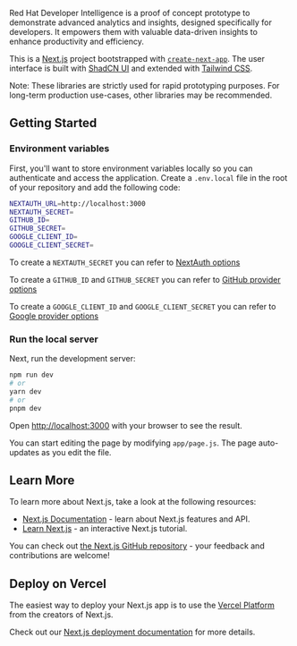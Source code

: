 Red Hat Developer Intelligence is a proof of concept prototype to demonstrate advanced analytics and insights, designed specifically for developers. It empowers them with valuable data-driven insights to enhance productivity and efficiency.

This is a [Next.js](https://nextjs.org/) project bootstrapped with [`create-next-app`](https://github.com/vercel/next.js/tree/canary/packages/create-next-app). The user interface is built with [ShadCN UI](https://ui.shadcn.com/) and extended with [Tailwind CSS](https://tailwindcss.com/).

Note: These libraries are strictly used for rapid prototyping purposes. For long-term production use-cases, other libraries may be recommended.

## Getting Started

### Environment variables

First, you'll want to store environment variables locally so you can authenticate and access the application. Create a `.env.local` file in the root of your repository and add the following code:

```bash
NEXTAUTH_URL=http://localhost:3000
NEXTAUTH_SECRET=
GITHUB_ID=
GITHUB_SECRET=
GOOGLE_CLIENT_ID=
GOOGLE_CLIENT_SECRET=
```

To create a `NEXTAUTH_SECRET` you can refer to [NextAuth options](https://next-auth.js.org/configuration/options)

To create a `GITHUB_ID` and `GITHUB_SECRET` you can refer to [GitHub provider options](https://next-auth.js.org/providers/github)

To create a `GOOGLE_CLIENT_ID` and `GOOGLE_CLIENT_SECRET` you can refer to [Google provider options](https://next-auth.js.org/providers/google)

### Run the local server

Next, run the development server:

```bash
npm run dev
# or
yarn dev
# or
pnpm dev
```

Open [http://localhost:3000](http://localhost:3000) with your browser to see the result.

You can start editing the page by modifying `app/page.js`. The page auto-updates as you edit the file.

## Learn More

To learn more about Next.js, take a look at the following resources:

- [Next.js Documentation](https://nextjs.org/docs) - learn about Next.js features and API.
- [Learn Next.js](https://nextjs.org/learn) - an interactive Next.js tutorial.

You can check out [the Next.js GitHub repository](https://github.com/vercel/next.js/) - your feedback and contributions are welcome!

## Deploy on Vercel

The easiest way to deploy your Next.js app is to use the [Vercel Platform](https://vercel.com/new?utm_medium=default-template&filter=next.js&utm_source=create-next-app&utm_campaign=create-next-app-readme) from the creators of Next.js.

Check out our [Next.js deployment documentation](https://nextjs.org/docs/deployment) for more details.